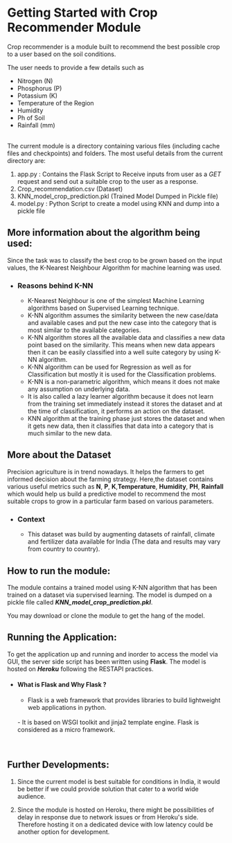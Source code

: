# Getting Started with Crop Recommender Module

Crop recommender is a module built to recommend the best possible crop to a user based on the soil conditions. 


The user needs to provide a few details such as 

- Nitrogen (N)
- Phosphorus (P)
- Potassium (K)
- Temperature of the Region 
- Humidity 
- Ph of Soil 
- Rainfall (mm)


<br>
The current module is a directory containing various files (including cache files and checkpoints) and folders. The most useful details from the current directory are:

1. app.py : Contains the Flask Script to Receive inputs from user as a *GET* request and send out a suitable crop to the user as a response.
2. Crop_recommendation.csv (Dataset)
3. KNN_model_crop_prediction.pkl (Trained Model Dumped in Pickle file)
4. model.py : Python Script to create a model using KNN and dump into a pickle file



## More information about the algorithm being used: 

Since the task was to classify the best crop to be grown based on the input values, the K-Nearest Neighbour Algorithm for machine learning was used. 

- ### Reasons behind K-NN 
  - K-Nearest Neighbour is one of the simplest Machine Learning algorithms based on Supervised Learning technique.
  - K-NN algorithm assumes the similarity between the new case/data and available cases and put the new case into the category that is most similar to the available categories.
  - K-NN algorithm stores all the available data and classifies a new data point based on the similarity. This means when new data appears then it can be easily classified into a well suite category by using K- NN algorithm.
  - K-NN algorithm can be used for Regression as well as for Classification but mostly it is used for the Classification problems.
  - K-NN is a non-parametric algorithm, which means it does not make any assumption on underlying data.
  - It is also called a lazy learner algorithm because it does not learn from the training set immediately instead it stores the dataset and at the time of classification, it performs an action on the dataset.
  - KNN algorithm at the training phase just stores the dataset and when it gets new data, then it classifies that data into a category that is much similar to the new data.


## More about the Dataset 

Precision agriculture is in trend nowadays. It helps the farmers to get informed decision about the farming strategy. Here,the dataset contains various useful metrics such as **N**, **P**, **K**,**Temperature**, **Humidity**, **PH**, **Rainfall** which would help us build a predictive model  to recommend the most suitable crops to grow in a particular farm based on various parameters.

- ### Context 
  - This dataset was build by augmenting datasets of rainfall, climate and fertilizer data available for India (The data and results may vary from country to country).



## How to run the module:
   
The module contains a trained model using K-NN algorithm that has been trained on a dataset via supervised learning. The model is dumped on a pickle file called ***KNN_model_crop_prediction.pkl***. 

You may download or clone the module to get the hang of the model. 

## Running the Application: 

   To get the application up and running and inorder to access the model via GUI, the server side script has been written using **Flask**. The model is hosted on ***Heroku*** following the RESTAPI practices. 


- #### What is Flask and Why Flask ? 
    - Flask is a web framework that provides libraries to build lightweight web applications in python.
    <br>
    -  It is based on WSGI toolkit and jinja2 template engine. Flask is considered as a micro framework.

<br>


## Further Developments: 

1. Since the current model is best suitable for conditions in India, it would be better if we could provide solution that cater to a world wide audience. 

2. Since the module is hosted on Heroku, there might be possibilities of delay in response due to network issues or from Heroku's side. Therefore hosting it on a dedicated device with low latency could be another option for development. 